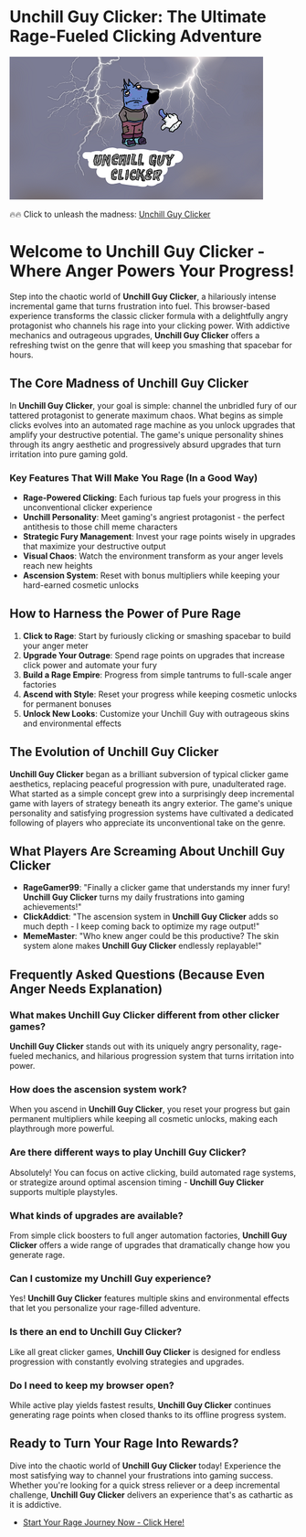 # Unchill Guy Clicker: The Ultimate Rage-Fueled Clicking Adventure

![Unchill Guy Clicker](https://raw.githubusercontent.com/bearclicker/unchill-guy-clicker/refs/heads/main/unchill-guy-clicker.png "Unchill Guy Clicker - Prepare for Chaos")

🔥🔥 Click to unleash the madness: [Unchill Guy Clicker](https://clicker-game.com/unchill-guy-clicker/ "Unchill Guy Clicker")

# Welcome to Unchill Guy Clicker - Where Anger Powers Your Progress!

Step into the chaotic world of **Unchill Guy Clicker**, a hilariously intense incremental game that turns frustration into fuel. This browser-based experience transforms the classic clicker formula with a delightfully angry protagonist who channels his rage into your clicking power. With addictive mechanics and outrageous upgrades, **Unchill Guy Clicker** offers a refreshing twist on the genre that will keep you smashing that spacebar for hours.

## The Core Madness of Unchill Guy Clicker

In **Unchill Guy Clicker**, your goal is simple: channel the unbridled fury of our tattered protagonist to generate maximum chaos. What begins as simple clicks evolves into an automated rage machine as you unlock upgrades that amplify your destructive potential. The game's unique personality shines through its angry aesthetic and progressively absurd upgrades that turn irritation into pure gaming gold.

### Key Features That Will Make You Rage (In a Good Way)

- **Rage-Powered Clicking**: Each furious tap fuels your progress in this unconventional clicker experience
- **Unchill Personality**: Meet gaming's angriest protagonist - the perfect antithesis to those chill meme characters
- **Strategic Fury Management**: Invest your rage points wisely in upgrades that maximize your destructive output
- **Visual Chaos**: Watch the environment transform as your anger levels reach new heights
- **Ascension System**: Reset with bonus multipliers while keeping your hard-earned cosmetic unlocks

## How to Harness the Power of Pure Rage

1. **Click to Rage**: Start by furiously clicking or smashing spacebar to build your anger meter
2. **Upgrade Your Outrage**: Spend rage points on upgrades that increase click power and automate your fury
3. **Build a Rage Empire**: Progress from simple tantrums to full-scale anger factories
4. **Ascend with Style**: Reset your progress while keeping cosmetic unlocks for permanent bonuses
5. **Unlock New Looks**: Customize your Unchill Guy with outrageous skins and environmental effects

## The Evolution of Unchill Guy Clicker

**Unchill Guy Clicker** began as a brilliant subversion of typical clicker game aesthetics, replacing peaceful progression with pure, unadulterated rage. What started as a simple concept grew into a surprisingly deep incremental game with layers of strategy beneath its angry exterior. The game's unique personality and satisfying progression systems have cultivated a dedicated following of players who appreciate its unconventional take on the genre.

## What Players Are Screaming About Unchill Guy Clicker

- **RageGamer99**: "Finally a clicker game that understands my inner fury! **Unchill Guy Clicker** turns my daily frustrations into gaming achievements!"
- **ClickAddict**: "The ascension system in **Unchill Guy Clicker** adds so much depth - I keep coming back to optimize my rage output!"
- **MemeMaster**: "Who knew anger could be this productive? The skin system alone makes **Unchill Guy Clicker** endlessly replayable!"

## Frequently Asked Questions (Because Even Anger Needs Explanation)

### What makes Unchill Guy Clicker different from other clicker games?
**Unchill Guy Clicker** stands out with its uniquely angry personality, rage-fueled mechanics, and hilarious progression system that turns irritation into power.

### How does the ascension system work?
When you ascend in **Unchill Guy Clicker**, you reset your progress but gain permanent multipliers while keeping all cosmetic unlocks, making each playthrough more powerful.

### Are there different ways to play Unchill Guy Clicker?
Absolutely! You can focus on active clicking, build automated rage systems, or strategize around optimal ascension timing - **Unchill Guy Clicker** supports multiple playstyles.

### What kinds of upgrades are available?
From simple click boosters to full anger automation factories, **Unchill Guy Clicker** offers a wide range of upgrades that dramatically change how you generate rage.

### Can I customize my Unchill Guy experience?
Yes! **Unchill Guy Clicker** features multiple skins and environmental effects that let you personalize your rage-filled adventure.

### Is there an end to Unchill Guy Clicker?
Like all great clicker games, **Unchill Guy Clicker** is designed for endless progression with constantly evolving strategies and upgrades.

### Do I need to keep my browser open?
While active play yields fastest results, **Unchill Guy Clicker** continues generating rage points when closed thanks to its offline progress system.

## Ready to Turn Your Rage Into Rewards?

Dive into the chaotic world of **Unchill Guy Clicker** today! Experience the most satisfying way to channel your frustrations into gaming success. Whether you're looking for a quick stress reliever or a deep incremental challenge, **Unchill Guy Clicker** delivers an experience that's as cathartic as it is addictive.

- [Start Your Rage Journey Now - Click Here!](https://clicker-game.com/unchill-guy-clicker/)
